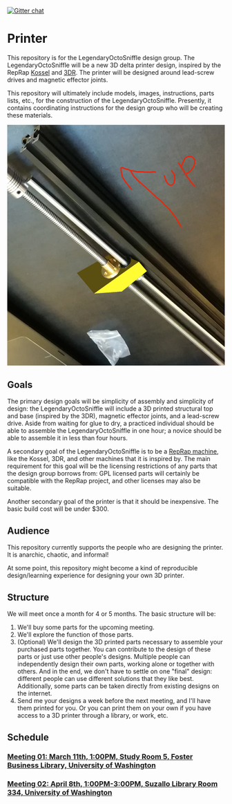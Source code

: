 [![Gitter chat](https://badges.gitter.im/gitterHQ/gitter.png)](https://gitter.im/LegendaryOctoSniffle/Lobby)
# Printer

This repository is for the LegendaryOctoSniffle design group. The LegendaryOctoSniffle will be a new 3D delta printer design, inspired by the RepRap [Kossel](http://reprap.org/wiki/Kossel) and [3DR](http://reprap.org/wiki/3DR). The printer will be designed around lead-screw drives and magnetic effector joints.

This repository will ultimately include models, images, instructions, parts lists, etc., for the construction of the LegendaryOctoSniffle. Presently, it contains coordinating instructions for the design group who will be creating these materials.

![Carriage example in real life](carriage/carriage_irl.png)

## Goals

The primary design goals will be simplicity of assembly and simplicity of design: the LegendaryOctoSniffle will include a 3D printed structural top and base (inspired by the 3DR), magnetic effector joints, and a lead-screw drive. Aside from waiting for glue to dry, a practiced individual should be able to assemble the LegendaryOctoSniffle in one hour; a novice should be able to assemble it in less than four hours.

A secondary goal of the LegendaryOctoSniffle is to be a [RepRap machine](http://reprap.org/wiki/RepRap_Machines), like the Kossel, 3DR, and other machines that it is inspired by. The main requirement for this goal will be the licensing restrictions of any parts that the design group borrows from: GPL licensed parts will certainly be compatible with the RepRap project, and other licenses may also be suitable.

Another secondary goal of the printer is that it should be inexpensive. The basic build cost will be under $300.

## Audience

This repository currently supports the people who are designing the printer. It is anarchic, chaotic, and informal!

At some point, this repository might become a kind of reproducible design/learning experience for designing your own 3D printer.

## Structure

We will meet once a month for 4 or 5 months. The basic structure will be:

1. We'll buy some parts for the upcoming meeting.
2. We'll explore the function of those parts.
3. (Optional) We'll design the 3D printed parts necessary to assemble your purchased parts together. You can contribute to the design of these parts or just use other people's designs. Multiple people can independently design their own parts, working alone or together with others. And in the end, we don't have to settle on one "final" design: different people can use different solutions that they like best. Additionally, some parts can be taken directly from existing designs on the internet.
4. Send me your designs a week before the next meeting, and I'll have them printed for you. Or you can print them on your own if you have access to a 3D printer through a library, or work, etc.

## Schedule

### [Meeting 01: March 11th, 1:00PM, Study Room 5, Foster Business Library, University of Washington](meeting-01/)
### [Meeting 02: April 8th, 1:00PM-3:00PM, Suzallo Library Room 334, University of Washington](meeting-02/)


